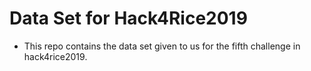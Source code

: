 # Data Set for Hack4Rice2019 

* This repo contains the data set given to us for the fifth challenge in hack4rice2019.
